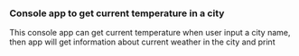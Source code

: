 ### Console app to get current temperature in a city

This console app can get current temperature when user input a city name,
then app will get information about current weather in the city and print